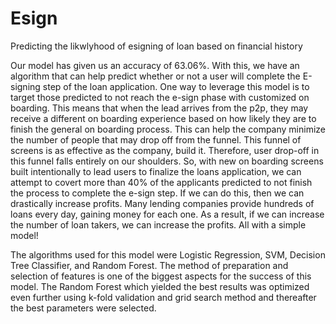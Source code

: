 # Esign
Predicting the likwlyhood of esigning of loan based on financial history

Our model has given us an accuracy of 63.06%. With this, we have an algorithm that can help predict whether or not a user will complete the E-signing step of the loan application. One way to leverage this model is to target those predicted to not reach the e-sign phase with customized on boarding. This means that when the lead arrives from the p2p, they may receive a different on boarding experience based on how likely they are to finish the general on boarding process. This can help the company minimize the number of people that may drop off from the funnel. This funnel of screens is as effective as the company, build it. Therefore, user drop-off in this funnel falls entirely on our shoulders. So, with new on boarding screens built intentionally to lead users to finalize the loans application, we can attempt to covert more than 40% of the applicants predicted to not finish the process to complete the e-sign step. If we can do this, then we can drastically increase profits. Many lending companies provide hundreds of loans every day, gaining money for each one. As a result, if we can increase the number of loan takers, we can increase the profits. All with a simple model! 

The algorithms used for this model were Logistic Regression, SVM, Decision Tree Classifier, and Random Forest. The method of preparation and selection of features is one of the biggest aspects for the success of this model. The Random Forest which yielded the best results was optimized even further using k-fold validation and grid search method and thereafter the best parameters were selected.
 
